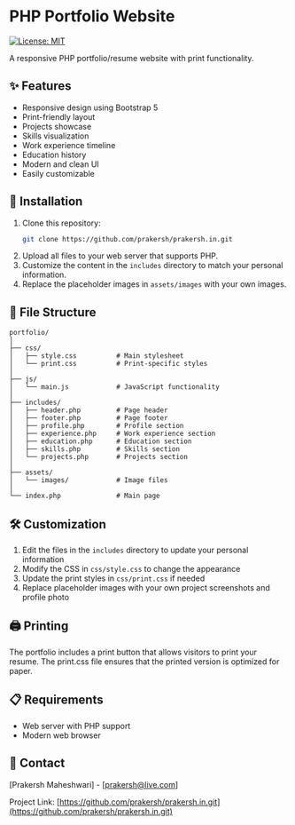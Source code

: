 # PHP Portfolio Website

[![License: MIT](https://img.shields.io/badge/License-MIT-blue.svg)](https://opensource.org/licenses/MIT)

A responsive PHP portfolio/resume website with print functionality.

## ✨ Features

- Responsive design using Bootstrap 5
- Print-friendly layout
- Projects showcase
- Skills visualization
- Work experience timeline
- Education history
- Modern and clean UI
- Easily customizable

## 🚀 Installation

1. Clone this repository:
   ```bash
   git clone https://github.com/prakersh/prakersh.in.git
   ```
2. Upload all files to your web server that supports PHP.
3. Customize the content in the `includes` directory to match your personal information.
4. Replace the placeholder images in `assets/images` with your own images.

## 📁 File Structure

```
portfolio/
│
├── css/
│   ├── style.css          # Main stylesheet
│   └── print.css          # Print-specific styles
│
├── js/
│   └── main.js            # JavaScript functionality
│
├── includes/
│   ├── header.php         # Page header
│   ├── footer.php         # Page footer
│   ├── profile.php        # Profile section
│   ├── experience.php     # Work experience section
│   ├── education.php      # Education section
│   ├── skills.php         # Skills section
│   └── projects.php       # Projects section
│
├── assets/
│   └── images/            # Image files
│
└── index.php              # Main page
```

## 🛠️ Customization

1. Edit the files in the `includes` directory to update your personal information
2. Modify the CSS in `css/style.css` to change the appearance
3. Update the print styles in `css/print.css` if needed
4. Replace placeholder images with your own project screenshots and profile photo

## 🖨️ Printing

The portfolio includes a print button that allows visitors to print your resume. The print.css file ensures that the printed version is optimized for paper.

## 📋 Requirements

- Web server with PHP support
- Modern web browser
## 📧 Contact

[Prakersh Maheshwari] - [prakersh@live.com]

Project Link: [https://github.com/prakersh/prakersh.in.git](https://github.com/prakersh/prakersh.in.git) 